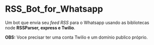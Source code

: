 # RSS_Bot_for_Whatsapp

Um bot que envia seu *feed RSS* para o Whatsapp usando as bibliotecas node **RSSParser, express e Twilio**.

**OBS:** Voce precisar ter uma conta Twilio e um domínio publico próprio.
